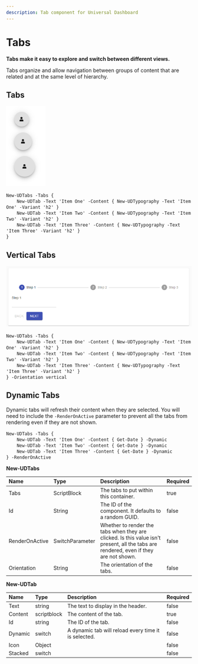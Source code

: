 ```yaml
---
description: Tab component for Universal Dashboard
---
```


# Tabs

**Tabs make it easy to explore and switch between different views.**

Tabs organize and allow navigation between groups of content that are related and at the same level of hierarchy.

## Tabs

![](../../../.gitbook/assets/image%20%2840%29.png)

```text
New-UDTabs -Tabs {
    New-UDTab -Text 'Item One' -Content { New-UDTypography -Text 'Item One' -Variant 'h2' }
    New-UDTab -Text 'Item Two' -Content { New-UDTypography -Text 'Item Two' -Variant 'h2' }
    New-UDTab -Text 'Item Three' -Content { New-UDTypography -Text 'Item Three' -Variant 'h2' }
}
```

## Vertical Tabs

![](../../../.gitbook/assets/image%20%2874%29.png)

```text
New-UDTabs -Tabs {
    New-UDTab -Text 'Item One' -Content { New-UDTypography -Text 'Item One' -Variant 'h2' }
    New-UDTab -Text 'Item Two' -Content { New-UDTypography -Text 'Item Two' -Variant 'h2' }
    New-UDTab -Text 'Item Three' -Content { New-UDTypography -Text 'Item Three' -Variant 'h2' }
} -Orientation vertical
```

## Dynamic Tabs

Dynamic tabs will refresh their content when they are selected. You will need to include the `-RenderOnActive` parameter to prevent all the tabs from rendering even if they are not shown.

```text
New-UDTabs -Tabs {
    New-UDTab -Text 'Item One' -Content { Get-Date } -Dynamic
    New-UDTab -Text 'Item Two' -Content { Get-Date } -Dynamic
    New-UDTab -Text 'Item Three' -Content { Get-Date } -Dynamic
} -RenderOnActive
```

**New-UDTabs**

| Name | Type | Description | Required |
| :--- | :--- | :--- | :--- |
| Tabs | ScriptBlock | The tabs to put within this container. | true |
| Id | String | The ID of the component. It defaults to a random GUID. | false |
| RenderOnActive | SwitchParameter | Whether to render the tabs when they are clicked. Is this value isn't present, all the tabs are rendered, even if they are not shown. | false |
| Orientation | String | The orientation of the tabs. | false |

**New-UDTab**

| Name | Type | Description | Required |
| :--- | :--- | :--- | :--- |
| Text | string | The text to display in the header. | false |
| Content | scriptblock | The content of the tab. | true |
| Id | string | The ID of the tab. | false |
| Dynamic | switch | A dynamic tab will reload every time it is selected. | false |
| Icon | Object |  | false |
| Stacked | switch |  | false |

